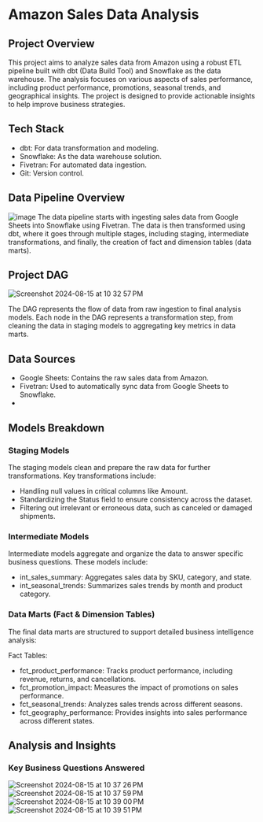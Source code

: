 # Amazon Sales Data Analysis
## Project Overview
This project aims to analyze sales data from Amazon using a robust ETL pipeline built with dbt (Data Build Tool) and Snowflake as the data warehouse. The analysis focuses on various aspects of sales performance, including product performance, promotions, seasonal trends, and geographical insights. The project is designed to provide actionable insights to help improve business strategies.

## Tech Stack
- dbt: For data transformation and modeling.
- Snowflake: As the data warehouse solution.
- Fivetran: For automated data ingestion.
- Git: Version control.
  
## Data Pipeline Overview
![image](https://github.com/user-attachments/assets/ceff70b5-b244-4f30-bd3d-723bdb109ca3)
The data pipeline starts with ingesting sales data from Google Sheets into Snowflake using Fivetran. The data is then transformed using dbt, where it goes through multiple stages, including staging, intermediate transformations, and finally, the creation of fact and dimension tables (data marts).

## Project DAG
![Screenshot 2024-08-15 at 10 32 57 PM](https://github.com/user-attachments/assets/939e87db-33b7-4ff1-abfb-1c2993b7d2e9)

The DAG represents the flow of data from raw ingestion to final analysis models. Each node in the DAG represents a transformation step, from cleaning the data in staging models to aggregating key metrics in data marts.

## Data Sources
- Google Sheets: Contains the raw sales data from Amazon.
- Fivetran: Used to automatically sync data from Google Sheets to Snowflake.
- 
## Models Breakdown
### Staging Models
The staging models clean and prepare the raw data for further transformations. Key transformations include:

- Handling null values in critical columns like Amount.
- Standardizing the Status field to ensure consistency across the dataset.
- Filtering out irrelevant or erroneous data, such as canceled or damaged shipments.
### Intermediate Models
Intermediate models aggregate and organize the data to answer specific business questions. These models include:

- int_sales_summary: Aggregates sales data by SKU, category, and state.
- int_seasonal_trends: Summarizes sales trends by month and product category.
### Data Marts (Fact & Dimension Tables)
The final data marts are structured to support detailed business intelligence analysis:

Fact Tables:
- fct_product_performance: Tracks product performance, including revenue, returns, and cancellations.
- fct_promotion_impact: Measures the impact of promotions on sales performance.
- fct_seasonal_trends: Analyzes sales trends across different seasons.
- fct_geography_performance: Provides insights into sales performance across different states.
## Analysis and Insights
### Key Business Questions Answered
![Screenshot 2024-08-15 at 10 37 26 PM](https://github.com/user-attachments/assets/6469229f-481a-4c00-9819-89fd665bfbfb)
![Screenshot 2024-08-15 at 10 37 59 PM](https://github.com/user-attachments/assets/af92fb77-cb2c-4952-8472-76176c6639b3)
![Screenshot 2024-08-15 at 10 39 00 PM](https://github.com/user-attachments/assets/0e5ae0ad-5ce4-488c-82e9-5b4f24b4ff82)
![Screenshot 2024-08-15 at 10 39 51 PM](https://github.com/user-attachments/assets/4fc69a9c-7cae-4766-945b-6e3aa4bdcc4a)


